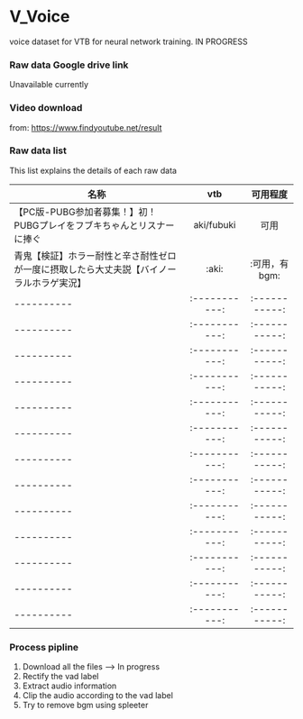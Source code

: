 # V_Voice
voice dataset for VTB for neural network training. IN PROGRESS

### Raw data Google drive link
Unavailable currently

### Video download
from: https://www.findyoutube.net/result

### Raw data list
This list explains the details of each raw data

| 名称      | vtb     | 可用程度     |
| ---------- | :-----------:  | :-----------: |
| 【PC版-PUBG参加者募集！】初！PUBGプレイをフブキちゃんとリスナーに捧ぐ     | aki/fubuki     | 可用     |
| 青鬼【検証】ホラー耐性と辛さ耐性ゼロが一度に摂取したら大丈夫説【バイノーラルホラゲ実況】 | :aki:  | :可用，有bgm: |
| ---------- | :-----------:  | :-----------: |
| ---------- | :-----------:  | :-----------: |
| ---------- | :-----------:  | :-----------: |
| ---------- | :-----------:  | :-----------: |
| ---------- | :-----------:  | :-----------: |
| ---------- | :-----------:  | :-----------: |
| ---------- | :-----------:  | :-----------: |
| ---------- | :-----------:  | :-----------: |
| ---------- | :-----------:  | :-----------: |
| ---------- | :-----------:  | :-----------: |
| ---------- | :-----------:  | :-----------: |
| ---------- | :-----------:  | :-----------: |
| ---------- | :-----------:  | :-----------: |

### Process pipline
1. Download all the files --> In progress
2. Rectify the vad label
3. Extract audio information
4. Clip the audio according to the vad label
5. Try to remove bgm using spleeter